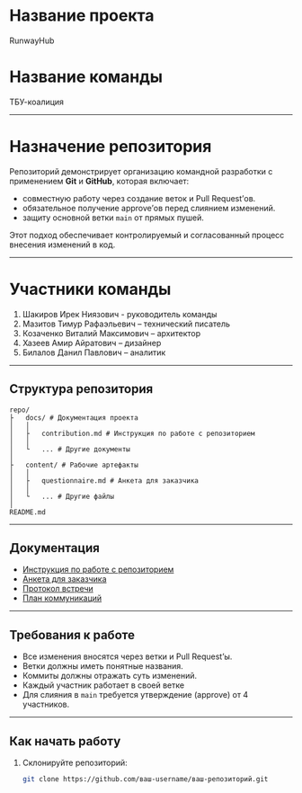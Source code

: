 # Название проекта

RunwayHub

# Название команды

ТБУ-коалиция

---

# Назначение репозитория

Репозиторий демонстрирует организацию командной разработки с применением **Git** и **GitHub**, которая включает:
- совместную работу через создание веток и Pull Request’ов.
- обязательное получение approve’ов перед слиянием изменений.
- защиту основной ветки `main` от прямых пушей.

Этот подход обеспечивает контролируемый и согласованный процесс внесения изменений в код.

---

# Участники команды
1. Шакиров Ирек Ниязович - руководитель команды
2. Мазитов Тимур Рафаэльевич – технический писатель
3. Козаченко Виталий Максимович – архитектор
4. Хазеев Амир Айратович – дизайнер
5. Билалов Данил Павлович – аналитик

---

## Структура репозитория
    repo/ 
    ├   docs/ # Документация проекта
    │   │
    │   ├   contribution.md # Инструкция по работе с репозиторием
    │   │
    │   └   ... # Другие документы
    │
    ├   content/ # Рабочие артефакты
    │   │
    │   ├   questionnaire.md # Анкета для заказчика
    │   │
    │   └   ... # Другие файлы
    │
    README.md

---

## Документация

- [Инструкция по работе с репозиторием](docs/CONTRIBUTING.md)  
- [Анкета для заказчика](content/questionnaire.pdf)  
- [Протокол встречи](content/protocol.pdf)
- [План коммуникаций](content/plan.pdf)

---

## Требования к работе

- Все изменения вносятся через ветки и Pull Request’ы.
- Ветки должны иметь понятные названия.
- Коммиты должны отражать суть изменений.
- Каждый участник работает в своей ветке
- Для слияния в `main` требуется утверждение (approve) от 4 участников.

---

## Как начать работу

1. Склонируйте репозиторий:  
   ```bash
   git clone https://github.com/ваш-username/ваш-репозиторий.git


